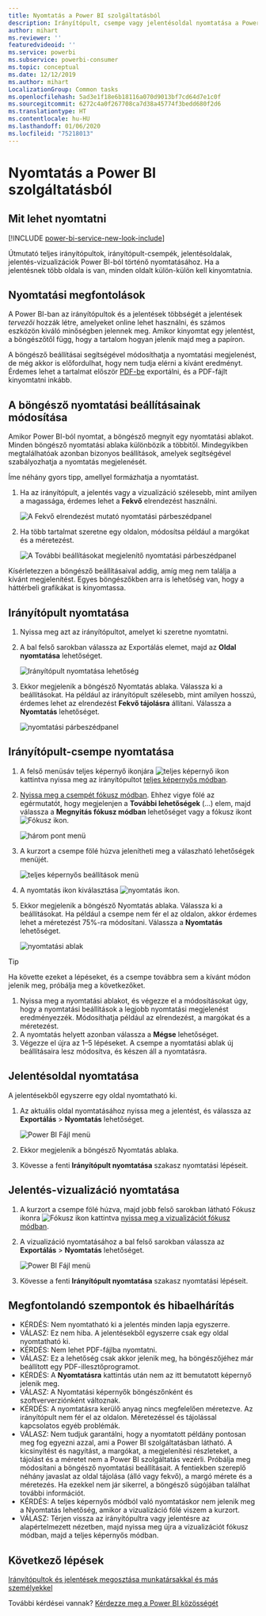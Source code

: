 ```yaml
---
title: Nyomtatás a Power BI szolgáltatásból
description: Irányítópult, csempe vagy jelentésoldal nyomtatása a Power BI szolgáltatásból.
author: mihart
ms.reviewer: ''
featuredvideoid: ''
ms.service: powerbi
ms.subservice: powerbi-consumer
ms.topic: conceptual
ms.date: 12/12/2019
ms.author: mihart
LocalizationGroup: Common tasks
ms.openlocfilehash: 5ad3e1f18e6b18116a070d9013bf7cd64d7e1c0f
ms.sourcegitcommit: 6272c4a0f267708ca7d38a45774f3bedd680f2d6
ms.translationtype: HT
ms.contentlocale: hu-HU
ms.lasthandoff: 01/06/2020
ms.locfileid: "75218013"
---
```

# <a name="printing-from-the-power-bi-service"></a>Nyomtatás a Power BI szolgáltatásból

## <a name="what-can-be-printed"></a>Mit lehet nyomtatni
[!INCLUDE [power-bi-service-new-look-include](../includes/power-bi-service-new-look-include.md)]

Útmutató teljes irányítópultok, irányítópult-csempék, jelentésoldalak, jelentés-vizualizációk Power BI-ból történő nyomtatásához. Ha a jelentésnek több oldala is van, minden oldalt külön-külön kell kinyomtatnia. 

## <a name="printing-considerations"></a>Nyomtatási megfontolások

A Power BI-ban az irányítópultok és a jelentések többségét a jelentések *tervezői* hozzák létre, amelyeket online lehet használni, és számos eszközön kiváló minőségben jelennek meg. Amikor kinyomtat egy jelentést, a böngészőtől függ, hogy a tartalom hogyan jelenik majd meg a papíron. 

A böngésző beállításai segítségével módosíthatja a nyomtatási megjelenést, de még akkor is előfordulhat, hogy nem tudja elérni a kívánt eredményt. Érdemes lehet a tartalmat először [PDF-be](end-user-pdf.md) exportálni, és a PDF-fájlt kinyomtatni inkább. 

## <a name="adjust-your-browser-print-settings"></a>A böngésző nyomtatási beállításainak módosítása
Amikor Power BI-ból nyomtat, a böngésző megnyit egy nyomtatási ablakot. Minden böngésző nyomtatási ablaka különbözik a többitől. Mindegyikben megtalálhatóak azonban bizonyos beállítások, amelyek segítségével szabályozhatja a nyomtatás megjelenését. 

Íme néhány gyors tipp, amellyel formázhatja a nyomtatást.

   > 
1. Ha az irányítópult, a jelentés vagy a vizualizáció szélesebb, mint amilyen a magassága, érdemes lehet a **Fekvő** elrendezést használni. 

   ![A Fekvő elrendezést mutató nyomtatási párbeszédpanel](./media/end-user-print/power-bi-landscape-layout.png)

2. Ha több tartalmat szeretne egy oldalon, módosítsa például a margókat és a méretezést. 

    ![A További beállításokat megjelenítő nyomtatási párbeszédpanel](./media/end-user-print/power-bi-margins.png)

Kísérletezzen a böngésző beállításaival addig, amíg meg nem találja a kívánt megjelenítést. Egyes böngészőkben arra is lehetőség van, hogy a háttérbeli grafikákat is kinyomtassa. 

## <a name="print-a-dashboard"></a>Irányítópult nyomtatása
1. Nyissa meg azt az irányítópultot, amelyet ki szeretne nyomtatni.
2. A bal felső sarokban válassza az Exportálás elemet, majd az **Oldal nyomtatása** lehetőséget.
   
    ![Irányítópult nyomtatása lehetőség](./media/end-user-print/power-bi-dashboard-print.png)

3. Ekkor megjelenik a böngésző Nyomtatás ablaka. Válassza ki a beállításokat. Ha például az irányítópult szélesebb, mint amilyen hosszú, érdemes lehet az elrendezést **Fekvő tájolásra** állítani. Válassza a **Nyomtatás** lehetőséget.
   
    ![nyomtatási párbeszédpanel](./media/end-user-print/power-bi-print-dash.png)

## <a name="print-a-dashboard-tile"></a>Irányítópult-csempe nyomtatása
1. A felső menüsáv teljes képernyő ikonjára ![teljes képernyő ikon](./media/end-user-print/power-bi-full-screen.png) kattintva nyissa meg az irányítópultot [teljes képernyős módban](end-user-focus.md).

3. [Nyissa meg a csempét fókusz módban](end-user-focus.md). Ehhez vigye fölé az egérmutatót, hogy megjelenjen a **További lehetőségek** (...) elem, majd válassza a **Megnyitás fókusz módban** lehetőséget vagy a fókusz ikont ![Fókusz ikon](./media/end-user-print/power-bi-focus-icon.png).
   
    ![három pont menü](./media/end-user-print/power-bi-menu-options.png)

4. A kurzort a csempe fölé húzva jelenítheti meg a válaszható lehetőségek menüjét.
   
    ![teljes képernyős beállítások menü](./media/end-user-print/menu-options-new.png)

4. A nyomtatás ikon kiválasztása ![nyomtatás ikon](./media/end-user-print/print-icon.png).     

5. Ekkor megjelenik a böngésző Nyomtatás ablaka. Válassza ki a beállításokat. Ha például a csempe nem fér el az oldalon, akkor érdemes lehet a méretezést 75%-ra módosítani. Válassza a **Nyomtatás** lehetőséget.

    ![nyomtatási ablak](./media/end-user-print/power-bi-scale.png) 

> [!TIP]
> Ha követte ezeket a lépéseket, és a csempe továbbra sem a kívánt módon jelenik meg, próbálja meg a következőket.
> 1. Nyissa meg a nyomtatási ablakot, és végezze el a módosításokat úgy, hogy a nyomtatási beállítások a legjobb nyomtatási megjelenést eredményezzék. Módosíthatja például az elrendezést, a margókat és a méretezést. 
> 2. A nyomtatás helyett azonban válassza a **Mégse** lehetőséget. 
> 3. Végezze el újra az 1–5 lépéseket. A csempe a nyomtatási ablak új beállításaira lesz módosítva, és készen áll a nyomtatásra.

## <a name="print-a-report-page"></a>Jelentésoldal nyomtatása
A jelentésekből egyszerre egy oldal nyomtatható ki.

1. Az aktuális oldal nyomtatásához nyissa meg a jelentést, és válassza az **Exportálás** > **Nyomtatás** lehetőséget.
   
    ![Power BI Fájl menü](./media/end-user-print/power-bi-report-print.png)
2. Ekkor megjelenik a böngésző Nyomtatás ablaka.

3. Kövesse a fenti **Irányítópult nyomtatása** szakasz nyomtatási lépéseit.
   


## <a name="print-a-report-visual"></a>Jelentés-vizualizáció nyomtatása
1. A kurzort a csempe fölé húzva, majd jobb felső sarokban látható Fókusz ikonra ![Fókusz ikon](./media/end-user-print/power-bi-focus-icon.png) kattintva [nyissa meg a vizualizációt fókusz módban](end-user-focus.md).

2. A vizualizáció nyomtatásához a bal felső sarokban válassza az **Exportálás** > **Nyomtatás** lehetőséget.

    ![Power BI Fájl menü](./media/end-user-print/power-bi-report-print.png)


3. Kövesse a fenti **Irányítópult nyomtatása** szakasz nyomtatási lépéseit.

## <a name="considerations-and-troubleshooting"></a>Megfontolandó szempontok és hibaelhárítás

* KÉRDÉS: Nem nyomtatható ki a jelentés minden lapja egyszerre.    
* VÁLASZ: Ez nem hiba. A jelentésekből egyszerre csak egy oldal nyomtatható ki.
* KÉRDÉS: Nem lehet PDF-fájlba nyomtatni.    
* VÁLASZ: Ez a lehetőség csak akkor jelenik meg, ha böngészőjéhez már beállított egy PDF-illesztőprogramot.    
* KÉRDÉS: A **Nyomtatásra** kattintás után nem az itt bemutatott képernyő jelenik meg.    
* VÁLASZ: A Nyomtatási képernyők böngészőnként és szoftververziónként változnak.
* KÉRDÉS: A nyomtatásra kerülő anyag nincs megfelelően méretezve.  Az irányítópult nem fér el az oldalon. Méretezéssel és tájolással kapcsolatos egyéb problémák.    
* VÁLASZ: Nem tudjuk garantálni, hogy a nyomtatott példány pontosan meg fog egyezni azzal, ami a Power BI szolgáltatásban látható. A kicsinyítést és nagyítást, a margókat, a megjelenítési részleteket, a tájolást és a méretet nem a Power BI szolgáltatás vezérli. Próbálja meg módosítani a böngésző nyomtatási beállításait. A fentiekben szereplő néhány javaslat az oldal tájolása (álló vagy fekvő), a margó mérete és a méretezés. Ha ezekkel nem jár sikerrel, a böngésző súgójában találhat további információt.      
* KÉRDÉS: A teljes képernyős módból való nyomtatáskor nem jelenik meg a Nyomtatás lehetőség, amikor a vizualizáció fölé viszem a kurzort.   
* VÁLASZ: Térjen vissza az irányítópultra vagy jelentésre az alapértelmezett nézetben, majd nyissa meg újra a vizualizációt fókusz módban, majd a teljes képernyős módban. 

## <a name="next-steps"></a>Következő lépések
[Irányítópultok és jelentések megosztása munkatársakkal és más személyekkel](../service-share-dashboards.md)

További kérdései vannak? [Kérdezze meg a Power BI közösségét](https://community.powerbi.com/)

